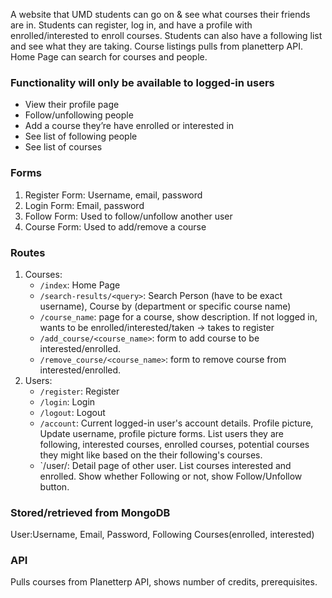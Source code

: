 A website that UMD students can go on & see what courses their friends are in. Students can register, log in, and have a profile with enrolled/interested to enroll courses. Students can also have a following list and see what they are taking. Course listings pulls from planetterp API. Home Page can search for courses and people.

### Functionality will only be available to logged-in users
- View their profile page
- Follow/unfollowing people
- Add a course they’re have enrolled or interested in
- See list of following people
- See list of courses

### Forms
1. Register Form: Username, email, password 
2. Login Form: Email, password 
3. Follow Form: Used to follow/unfollow another user
4. Course Form: Used to add/remove a course

### Routes
1. Courses:
    - `/index`: Home Page
    - `/search-results/<query>`: Search Person (have to be exact username), Course by (department or specific course name)
    - `/course_name`: page for a course, show description. If not logged in, wants to be enrolled/interested/taken → takes to register
    - `/add_course/<course_name>`: form to add course to be interested/enrolled.
    - `/remove_course/<course_name>`: form to remove course from interested/enrolled.
2. Users: 
    - `/register`: Register
    - `/login`: Login
    - `/logout`: Logout
    - `/account`: Current logged-in user's account details. Profile picture, Update username, profile picture forms. List users they are following, interested courses, enrolled courses, potential courses they might like based on the their following's courses. 
    - `/user/<username>: Detail page of other user. List courses interested and enrolled. Show whether Following or not, show Follow/Unfollow button. 

### Stored/retrieved from MongoDB
User:Username, Email, Password, Following Courses(enrolled, interested)

### API
Pulls courses from Planetterp API, shows number of credits, prerequisites.
